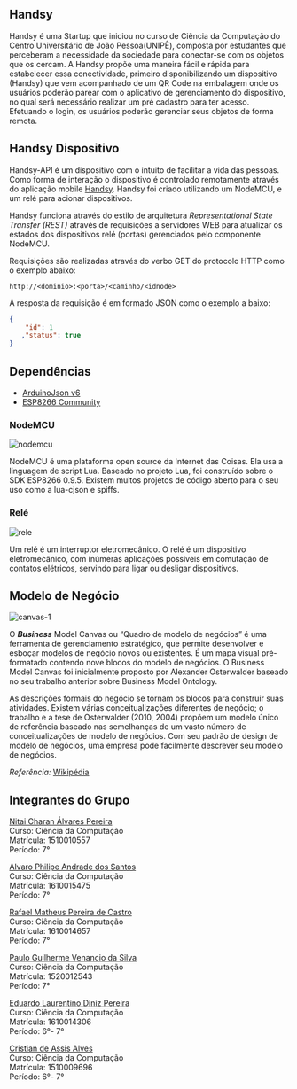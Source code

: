 ## Handsy
Handsy é uma Startup que iniciou no curso de Ciência da Computação do Centro Universitário de João Pessoa(UNIPÊ), composta por estudantes que perceberam a necessidade da sociedade para conectar-se com os objetos que os cercam. A Handsy propõe uma maneira fácil e rápida para estabelecer essa conectividade, primeiro disponibilizando um dispositivo (Handsy) que vem acompanhado de um QR Code na embalagem onde os usuários poderão parear com o aplicativo de gerenciamento do dispositivo, no qual será necessário realizar um pré cadastro para ter acesso. Efetuando o login, os usuários poderão gerenciar seus objetos de forma remota.


## Handsy Dispositivo
Handsy-API é um dispositivo com o intuito de facilitar a vida das pessoas. Como forma de interação o dispositivo é controlado remotamente através do aplicação mobile [Handsy](https://github.com/nearcp/Handsy-APP). Handsy foi criado utilizando um NodeMCU, e um relé para acionar dispositivos.

Handsy funciona através do estilo de arquitetura _Representational State Transfer (REST)_ através de requisições a servidores WEB para atualizar os estados dos dispositivos relé (portas) gerenciados pelo componente NodeMCU.

Requisições são realizadas através do verbo GET do protocolo HTTP como o exemplo abaixo:
```
http://<dominio>:<porta>/<caminho/<idnode>
```
A resposta da requisição é em formado JSON como o exemplo a baixo:
```json
{
    "id": 1
   ,"status": true
}
```
## Dependências
- [ArduinoJson v6](https://arduinojson.org/v6/doc/installation/)
- [ESP8266 Community](https://www.filipeflop.com/blog/programar-nodemcu-com-ide-arduino/)

### NodeMCU
![nodemcu](https://user-images.githubusercontent.com/14323599/67285686-635c7000-f4ae-11e9-8a84-cb53ee461685.jpg)

NodeMCU é uma plataforma open source da Internet das Coisas.  Ela usa a linguagem de script Lua. Baseado no projeto Lua, foi construído sobre o SDK ESP8266 0.9.5. Existem muitos projetos de código aberto para o seu uso como a lua-cjson e spiffs.

### Relé
![rele](https://user-images.githubusercontent.com/14323599/67285778-9141b480-f4ae-11e9-9701-35fce17a6ed5.png)

Um relé é um interruptor eletromecânico. O relé é um dispositivo eletromecânico, com inúmeras aplicações possíveis em comutação de contatos elétricos, servindo para ligar ou desligar dispositivos.

## Modelo de Negócio
![canvas-1](https://user-images.githubusercontent.com/14323599/67221893-99441a80-f402-11e9-92b6-5475f8a9e7c5.jpg)

O **_Business_** Model Canvas ou “Quadro de modelo de negócios” é uma ferramenta de gerenciamento estratégico, que permite desenvolver e esboçar modelos de negócio novos ou existentes. É um mapa visual pré-formatado contendo nove blocos do modelo de negócios. O Business Model Canvas foi inicialmente proposto por Alexander Osterwalder baseado no seu trabalho anterior sobre Business Model Ontology.

As descrições formais do negócio se tornam os blocos para construir suas atividades. Existem várias conceitualizações diferentes de negócio; o trabalho e a tese de Osterwalder (2010, 2004) propõem um modelo único de referência baseado nas semelhanças de um vasto número de conceitualizações de modelo de negócios. Com seu padrão de design de modelo de negócios, uma empresa pode facilmente descrever seu modelo de negócios.

_Referência:_ [Wikipédia](https://pt.wikipedia.org/wiki/Business_Model_Canvas)


## Integrantes do Grupo
[Nitai Charan Álvares Pereira](https://www.linkedin.com/in/nitaicharan/)
<br/>Curso: Ciência da Computação
<br/>Matrícula: 1510010557
<br/>Período: 7°

[Alvaro Philipe Andrade dos Santos](https://www.linkedin.com/in/alvaro-andrade-48596b117/)
<br/>Curso: Ciência da Computação
<br/>Matrícula: 1610015475
<br/>Período: 7°

[Rafael Matheus Pereira de Castro](https://www.linkedin.com/in/rafael-m-castro/)
<br/>Curso: Ciência da Computação
<br/>Matrícula: 1610014657
<br/>Período: 7°

[Paulo Guilherme Venancio da Silva](https://www.linkedin.com/in/gui9394/)
<br/>Curso: Ciência da Computação
<br/>Matrícula: 1520012543
<br/>Período: 7°

[Eduardo Laurentino Diniz Pereira](https://www.linkedin.com/in/eduardo-diniz-dev/)
<br/>Curso: Ciência da Computação
<br/>Matrícula: 1610014306
<br/>Período: 6°- 7°

[Cristian de Assis Alves](https://www.linkedin.com/in/cristian-alves-2531a110b/)
<br/>Curso: Ciência da Computação
<br/>Matrícula: 1510009696
<br/>Período: 6°- 7°
